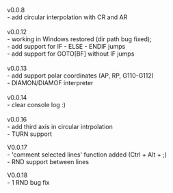 v0.0.8<br>
    - add circular interpolation with CR and AR
<br><br>
v0.0.12 <br>
    - working in Windows restored (dir path bug fixed); <br>
    - add support for IF - ELSE - ENDIF  jumps <br>
    - add support for GOTO[BF] without IF jumps <br>
    <br>
v0.0.13<br>
    - add support polar coordinates (AP, RP, G110-G112)<br>
    - DIAMON/DIAMOF interpreter<br>
    <br>
v0.0.14<br>
    - clear console log :)<br>
    <br>
v0.0.16<br>
    - add third axis in circular intrpolation<br> 
    - TURN support<br>
    
V0.0.17<br>
    - 'comment selected lines' function added (Ctrl + Alt + ;)<br>
    - RND support between lines<br>
    
V0.0.18<br>
    - 1 RND bug fix<br>
